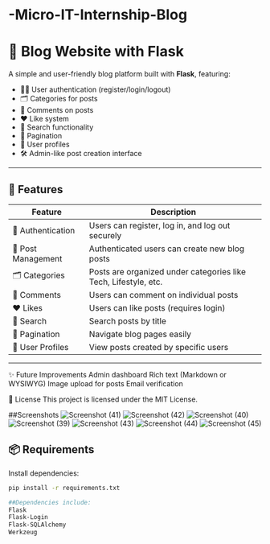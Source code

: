 # -Micro-IT-Internship-Blog
# 📝 Blog Website with Flask

A simple and user-friendly blog platform built with **Flask**, featuring:

- 🧑‍💻 User authentication (register/login/logout)
- 🗂️ Categories for posts
- 💬 Comments on posts
- ❤️ Like system
- 🔎 Search functionality
- 📄 Pagination
- 👤 User profiles
- 🛠️ Admin-like post creation interface

---

## 🚀 Features

| Feature             | Description                                                       |
|---------------------|-------------------------------------------------------------------|
| 🔐 Authentication    | Users can register, log in, and log out securely                 |
| 📝 Post Management   | Authenticated users can create new blog posts                    |
| 🗂️ Categories         | Posts are organized under categories like Tech, Lifestyle, etc. |
| 💬 Comments           | Users can comment on individual posts                            |
| ❤️ Likes              | Users can like posts (requires login)                            |
| 🔎 Search             | Search posts by title                                            |
| 📄 Pagination         | Navigate blog pages easily                                       |
| 👤 User Profiles      | View posts created by specific users                             |

---


✨ Future Improvements
Admin dashboard
Rich text (Markdown or WYSIWYG)
Image upload for posts
Email verification

📃 License
This project is licensed under the MIT License.

##Screenshots
![Screenshot (41)](https://github.com/user-attachments/assets/25194958-6f70-4443-972e-7b9eb8318f88)
![Screenshot (42)](https://github.com/user-attachments/assets/3078d8f8-5884-4934-bcdf-2c9d62a63f3d)
![Screenshot (40)](https://github.com/user-attachments/assets/7df80922-2568-4a7b-a12e-d09cf8f66e3a)
![Screenshot (39)](https://github.com/user-attachments/assets/95f12b76-bc26-4a31-bdf3-1b242ea3ca3e)
![Screenshot (43)](https://github.com/user-attachments/assets/f3b2d7ad-fad6-43cd-9c8e-c18c68fc7889)
![Screenshot (44)](https://github.com/user-attachments/assets/39224fe7-6ea3-477c-aacc-8e3a58139966)
![Screenshot (45)](https://github.com/user-attachments/assets/c1455927-4824-45be-8579-fca1df22f677)

## 📦 Requirements

Install dependencies:

```bash
pip install -r requirements.txt

##Dependencies include:
Flask
Flask-Login
Flask-SQLAlchemy
Werkzeug








